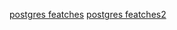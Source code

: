 [postgres featches](https://hakibenita.com/postgresql-unknown-features?ref=refind)
[postgres featches2](https://softwaremill.com/implementing-event-sourcing-using-a-relational-database/)

